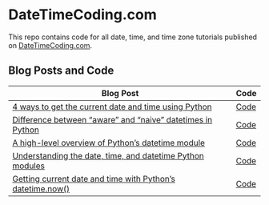 # DateTimeCoding.com

This repo contains code for all date, time, and time zone tutorials published on [DateTimeCoding.com](https://datetimecoding.com/).

## Blog Posts and Code
| **Blog Post** | **Code** |
|---|---|
|[4 ways to get the current date and time using Python](https://datetimecoding.com/4-ways-to-get-the-current-date-and-time-using-python/)  |[Code](https://github.com/jrosebr1/datetimecoding/tree/main/4-ways-to-get-the-current-date-and-time-using-python)  |
|[Difference between “aware” and “naive” datetimes in Python](https://datetimecoding.com/difference-between-aware-and-naive-datetimes-in-python/)  |[Code](https://github.com/jrosebr1/datetimecoding/tree/main/difference-between-aware-and-naive-datetimes-in-python)  |
|[A high-level overview of Python’s datetime module](https://datetimecoding.com/a-high-level-overview-of-pythons-datetime-module/)  |[Code](https://github.com/jrosebr1/datetimecoding/tree/main/a-high-level-overview-of-pythons-datetime-module)  |
|[Understanding the date, time, and datetime Python modules](https://datetimecoding.com/understanding-the-date-time-and-datetime-python-modules/)  |[Code](https://github.com/jrosebr1/datetimecoding/tree/main/understanding-the-date-time-and-datetime-python-modules)  |
|[Getting current date and time with Python’s datetime.now()](https://datetimecoding.com/getting-current-date-and-time-with-pythons-datetime-now/)  |[Code](https://github.com/jrosebr1/datetimecoding/tree/main/getting-current-date-and-time-with-pythons-datetime-now)  |